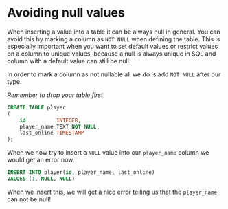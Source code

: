 # Avoiding null values

When inserting a value into a table it can be always null in general. You can avoid this by marking a column as `NOT
NULL` when defining the table. This is especially important when you want to set default values or restrict values
on a column to unique values, because a null is always unique in SQL and column with a default value can still be null.

In order to mark a column as not nullable all we do is add `NOT NULL` after our type.

*Remember to drop your table first*

```sql
CREATE TABLE player
(
    id          INTEGER,
    player_name TEXT NOT NULL,
    last_online TIMESTAMP
);
```

When we now try to insert a `NULL` value into our `player_name` column we would get an error now.

```sql
INSERT INTO player(id, player_name, last_online)
VALUES (1, NULL, NULL)
```

When we insert this, we will get a nice error telling us that the `player_name` can not be null!
